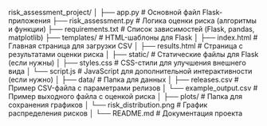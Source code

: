 risk_assessment_project/
│
├── app.py                        # Основной файл Flask-приложения
├── risk_assessment.py            # Логика оценки риска (алгоритмы и функции)
├── requirements.txt              # Список зависимостей (Flask, pandas, matplotlib)
├── templates/                    # HTML-шаблоны для Flask
│   ├── index.html                # Главная страница для загрузки CSV
│   ├── results.html              # Страница с результатами оценки риска
│
├── static/                       # Статические файлы для Flask (если нужны)
│   ├── styles.css                # CSS-стили для улучшения внешнего вида
│   └── script.js                 # JavaScript для дополнительной интерактивности (если нужно)
│
├── data/                         # Папка для данных
│   ├── releases.csv              # Пример CSV-файла с параметрами релизов
│   └── example_output.csv        # Пример выходного файла с оценкой риска
│
├── plots/                        # Папка для сохранения графиков
│   └── risk_distribution.png     # График распределения рисков
│
└── README.md                     # Документация проекта